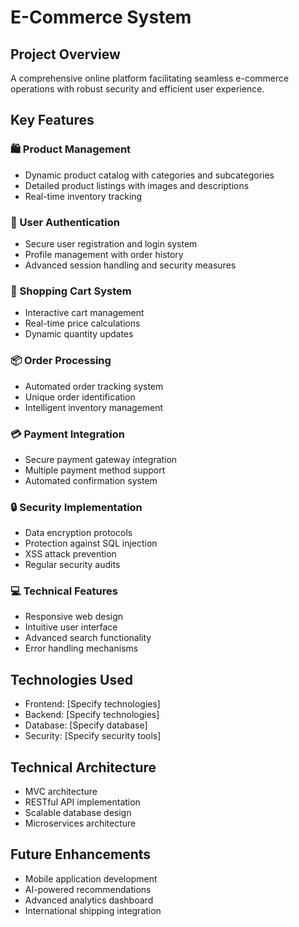 # E-Commerce System

## Project Overview
A comprehensive online platform facilitating seamless e-commerce operations with robust security and efficient user experience.

## Key Features

### 🛍️ Product Management
- Dynamic product catalog with categories and subcategories
- Detailed product listings with images and descriptions
- Real-time inventory tracking

### 👤 User Authentication
- Secure user registration and login system
- Profile management with order history
- Advanced session handling and security measures

### 🛒 Shopping Cart System
- Interactive cart management
- Real-time price calculations
- Dynamic quantity updates

### 📦 Order Processing
- Automated order tracking system
- Unique order identification
- Intelligent inventory management

### 💳 Payment Integration
- Secure payment gateway integration
- Multiple payment method support
- Automated confirmation system

### 🔒 Security Implementation
- Data encryption protocols
- Protection against SQL injection
- XSS attack prevention
- Regular security audits

### 💻 Technical Features
- Responsive web design
- Intuitive user interface
- Advanced search functionality
- Error handling mechanisms

## Technologies Used
- Frontend: [Specify technologies]
- Backend: [Specify technologies]
- Database: [Specify database]
- Security: [Specify security tools]

## Technical Architecture
- MVC architecture
- RESTful API implementation
- Scalable database design
- Microservices architecture

## Future Enhancements
- Mobile application development
- AI-powered recommendations
- Advanced analytics dashboard
- International shipping integration
